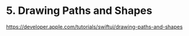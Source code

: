 # 5. Drawing Paths and Shapes
https://developer.apple.com/tutorials/swiftui/drawing-paths-and-shapes

